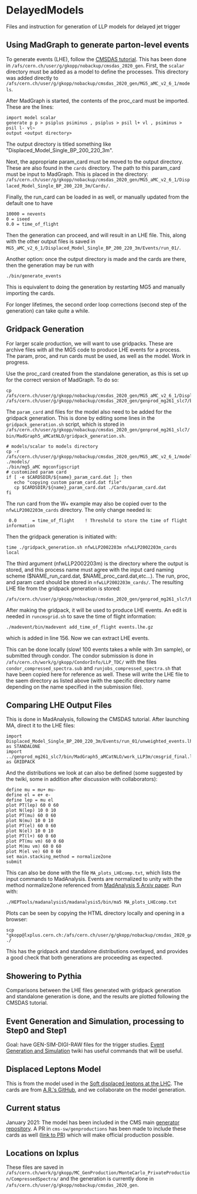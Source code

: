 # DelayedModels
Files and instruction for generation of LLP models for delayed jet trigger

## Using MadGraph to generate parton-level events
To generate events (LHE), follow the [CMSDAS tutorial](https://twiki.cern.ch/twiki/bin/viewauth/CMS/SWGuideCMSDataAnalysisSchoolCERN2020GeneratorsExercise). This has been done in `/afs/cern.ch/user/g/gkopp/nobackup/cmsdas_2020_gen`. First, the `scalar` directory must be added as a model to define the processes. This directory was added directly to `/afs/cern.ch/user/g/gkopp/nobackup/cmsdas_2020_gen/MG5_aMC_v2_6_1/models`.

After MadGraph is started, the contents of the proc_card must be imported. These are the lines:
```
import model scalar
generate p p > psiplus psiminus , psiplus > psil l+ vl , psiminus > psil l- vl~
output <output directory>
```
The output directory is titled something like "Displaced_Model_Single_BP_200_220_3m".

Next, the appropriate param_card must be moved to the output directory. These are also found in the `cards` directory. The path to this param_card must be input to MadGraph. This is placed in the directory: `/afs/cern.ch/user/g/gkopp/nobackup/cmsdas_2020_gen/MG5_aMC_v2_6_1/Displaced_Model_Single_BP_200_220_3m/Cards/`.

Finally, the run_card can be loaded in as well, or manually updated from the default one to have 
```
10000 = nevents
0 = iseed
0.0 = time_of_flight
```
Then the generation can proceed, and will result in an LHE file. This, along with the other output files is saved in `MG5_aMC_v2_6_1/Displaced_Model_Single_BP_200_220_3m/Events/run_01/`. 

Another option: once the output directory is made and the cards are there, then the generation may be run with 
```
./bin/generate_events
```
This is equivalent to doing the generation by restarting MG5 and manually importing the cards.

For longer lifetimes, the second order loop corrections (second step of the generation) can take quite a while. 

## Gridpack Generation
For larger scale production, we will want to use gridpacks. These are archive files with all the MG5 code to produce LHE events for a process. The param, proc, and run cards must be used, as well as the model. Work in progress.

Use the proc_card created from the standalone generation, as this is set up for the correct version of MadGraph. To do so:
```
cp /afs/cern.ch/user/g/gkopp/nobackup/cmsdas_2020_gen/MG5_aMC_v2_6_1/Displaced_Model_Single_BP_200_220_3m/Cards/proc_card_mg5.dat /afs/cern.ch/user/g/gkopp/nobackup/cmsdas_2020_gen/genprod_mg261_slc7/bin/MadGraph5_aMCatNLO/nfwLLP2002203m_cards/nfwLLP2002203m_proc_card.dat
```
The `param_card` and files for the model also need to be added for the gridpack generation. This is done by editing some lines in the `gridpack_generation.sh` script, which is stored in `/afs/cern.ch/user/g/gkopp/nobackup/cmsdas_2020_gen/genprod_mg261_slc7/bin/MadGraph5_aMCatNLO/gridpack_generation.sh`.
```      
# models/scalar to models directory  
cp -r /afs/cern.ch/user/g/gkopp/nobackup/cmsdas_2020_gen/MG5_aMC_v2_6_1/models/scalar ./models/
./bin/mg5_aMC mgconfigscript
# customized param card
if [ -e $CARDSDIR/${name}_param_card.dat ]; then
   echo "copying custom param_card.dat file"      	  
   cp $CARDSDIR/${name}_param_card.dat ./Cards/param_card.dat
fi
```
The run card from the W+ example may also be copied over to the `nfwLLP2002203m_cards` directory. The only change needed is:
```
 0.0      = time_of_flight    ! Threshold to store the time of flight information
```
Then the gridpack generation is initiated with:
```
time ./gridpack_generation.sh nfwLLP2002203m nfwLLP2002203m_cards local
```
The third argument (nfwLLP2002203m) is the directory where the output is stored, and this process name must agree with the input card naming scheme ($NAME_run_card.dat, $NAME_proc_card.dat,etc...). The run, proc, and param card should be stored in `nfwLLP2002203m_cards/`. The resulting LHE file from the gridpack generation is stored:
```
/afs/cern.ch/user/g/gkopp/nobackup/cmsdas_2020_gen/genprod_mg261_slc7/bin/MadGraph5_aMCatNLO/work_LLP3m/cmsgrid_final.lhe
```
After making the gridpack, it will be used to produce LHE events. An edit is needed in `runcmsgrid.sh` to save the time of flight information:
```
./madevent/bin/madevent add_time_of_flight events.lhe.gz
```
which is added in line 156. Now we can extract LHE events.

This can be done locally (slow! 100 events takes a while with 3m sample), or submitted through condor. The condor submission is done in `/afs/cern.ch/work/g/gkopp/CondorInfo/LLP_TDC/` with the files `condor_compressed_spectra.sub` and `runjobs_compressed_spectra.sh` that have been copied here for reference as well. These will write the LHE file to the saem directory as listed above (with the specific directory name depending on the name specified in the submission file).

## Comparing LHE Output Files
This is done in MadAnalysis, following the CMSDAS tutorial. After launching MA, direct it to the LHE files:
```
import Displaced_Model_Single_BP_200_220_3m/Events/run_01/unweighted_events.lhe as STANDALONE
import ../genprod_mg261_slc7/bin/MadGraph5_aMCatNLO/work_LLP3m/cmsgrid_final.lhe as GRIDPACK
```
And the distributions we look at can also be defined (some suggested by the twiki, some in addition after discussion with collaborators):
```
define mu = mu+ mu-
define el = e+ e-
define lep = mu el
plot PT(lep) 60 0 60
plot N(lep) 10 0 10
plot PT(mu) 60 0 60
plot N(mu) 10 0 10
plot PT(el) 60 0 60
plot N(el) 10 0 10
plot PT(l+) 60 0 60
plot PT(mu vm) 60 0 60
plot M(mu vm) 60 0 60
plot M(el ve) 60 0 60
set main.stacking_method = normalize2one
submit
```
This can also be done with the file `MA_plots_LHEcomp.txt`, which lists the input commands to MadAnalysis. Events are normalized to unity with the method normalize2one referenced from [MadAnalysis 5 Arxiv paper](https://arxiv.org/pdf/1206.1599.pdf). Run with:
```
./HEPTools/madanalysis5/madanalysis5/bin/ma5 MA_plots_LHEcomp.txt
```
Plots can be seen by copying the HTML directory locally and opening in a browser:
```
scp "gkopp@lxplus.cern.ch:/afs/cern.ch/user/g/gkopp/nobackup/cmsdas_2020_gen/MG5_aMC_v2_6_1/ANALYSIS_0/Output/HTML/MadAnalysis5job_0/*" ./
```
This has the gridpack and standalone distributions overlayed, and provides a good check that both generations are proceeding as expected.

## Showering to Pythia
Comparisons between the LHE files generated with gridpack generation and standalone generation is done, and the results are plotted following the CMSDAS tutorial.

## Event Generation and Simulation, processing to Step0 and Step1
Goal: have GEN-SIM-DIGI-RAW files for the trigger studies. [Event Generation and Simulation](https://twiki.cern.ch/twiki/bin/view/CMSPublic/WorkBookChapter6) twiki has useful commands that will be useful.

## Displaced Leptons Model
This is from the model used in the [Soft displaced leptons at the LHC](https://arxiv.org/abs/2007.03708). The cards are from [A.R.'s GitHub](https://github.com/arsahasransu/SoftDisplacedLeptons/tree/master/Madgraph), and we collaborate on the model generation.

## Current status
January 2021: 
The model has been included in the CMS main [generator repository](http://cms-project-generators.web.cern.ch/cms-project-generators/Singlet_Triplet_Higgs_portal_DM.tar.gz). A PR in `cms-sw/genproductions` has been made to include these cards as well ([link to PR](https://github.com/cms-sw/genproductions/pull/2751)) which will make official production possible. 

## Locations on lxplus
These files are saved in `/afs/cern.ch/work/g/gkopp/MC_GenProduction/MonteCarlo_PrivateProduction/CompressedSpectra/` and the generation is currently done in `/afs/cern.ch/user/g/gkopp/nobackup/cmsdas_2020_gen`.
